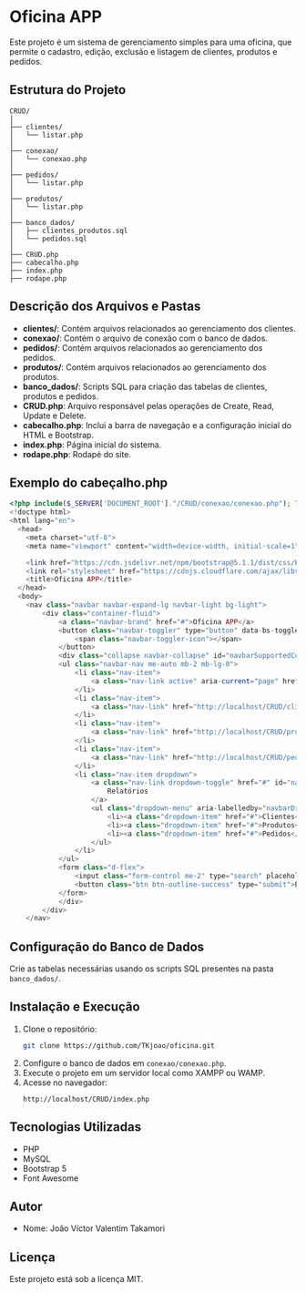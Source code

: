 # Oficina APP

Este projeto é um sistema de gerenciamento simples para uma oficina, que permite o cadastro, edição, exclusão e listagem de clientes, produtos e pedidos.

## Estrutura do Projeto

```
CRUD/
│
├── clientes/
│   └── listar.php
│
├── conexao/
│   └── conexao.php
│
├── pedidos/
│   └── listar.php
│
├── produtos/
│   └── listar.php
│
├── banco_dados/
│   ├── clientes_produtos.sql
│   └── pedidos.sql
│
├── CRUD.php
├── cabecalho.php
├── index.php
├── rodape.php
```

## Descrição dos Arquivos e Pastas

- **clientes/**: Contém arquivos relacionados ao gerenciamento dos clientes.
- **conexao/**: Contém o arquivo de conexão com o banco de dados.
- **pedidos/**: Contém arquivos relacionados ao gerenciamento dos pedidos.
- **produtos/**: Contém arquivos relacionados ao gerenciamento dos produtos.
- **banco_dados/**: Scripts SQL para criação das tabelas de clientes, produtos e pedidos.
- **CRUD.php**: Arquivo responsável pelas operações de Create, Read, Update e Delete.
- **cabecalho.php**: Inclui a barra de navegação e a configuração inicial do HTML e Bootstrap.
- **index.php**: Página inicial do sistema.
- **rodape.php**: Rodapé do site.

## Exemplo do cabeçalho.php

```php
<?php include($_SERVER['DOCUMENT_ROOT']."/CRUD/conexao/conexao.php"); ?>
<!doctype html>
<html lang="en">
  <head>
    <meta charset="utf-8">
    <meta name="viewport" content="width=device-width, initial-scale=1">

    <link href="https://cdn.jsdelivr.net/npm/bootstrap@5.1.1/dist/css/bootstrap.min.css" rel="stylesheet" integrity="sha384-F3w7mX95PdgyTmZZMECAngseQB83DfGTowi0iMjiWaeVhAn4FJkqJByhZMI3AhiU" crossorigin="anonymous">
    <link rel="stylesheet" href="https://cdnjs.cloudflare.com/ajax/libs/font-awesome/5.15.4/css/all.min.css" integrity="sha512-1ycn6IcaQQ40/MKBW2W4Rhis/DbILU74C1vSrLJxCq57o941Ym01SwNsOMqvEBFlcgUa6xLiPY/NS5R+E6ztJQ==" crossorigin="anonymous" referrerpolicy="no-referrer" />
    <title>Oficina APP</title>
  </head>
  <body>
    <nav class="navbar navbar-expand-lg navbar-light bg-light">
        <div class="container-fluid">
            <a class="navbar-brand" href="#">Oficina APP</a>
            <button class="navbar-toggler" type="button" data-bs-toggle="collapse" data-bs-target="#navbarSupportedContent" aria-controls="navbarSupportedContent" aria-expanded="false" aria-label="Toggle navigation">
                <span class="navbar-toggler-icon"></span>
            </button>
            <div class="collapse navbar-collapse" id="navbarSupportedContent">
            <ul class="navbar-nav me-auto mb-2 mb-lg-0">
                <li class="nav-item">
                    <a class="nav-link active" aria-current="page" href="http://localhost/CRUD/index.php">Inicio</a>
                </li>
                <li class="nav-item">
                    <a class="nav-link" href="http://localhost/CRUD/clientes/listar.php">Clientes</a>
                </li>
                <li class="nav-item">
                    <a class="nav-link" href="http://localhost/CRUD/produtos/listar.php">Produtos</a>
                </li>
                <li class="nav-item">
                    <a class="nav-link" href="http://localhost/CRUD/pedidos/listar.php">Pedidos</a>
                </li>
                <li class="nav-item dropdown">
                    <a class="nav-link dropdown-toggle" href="#" id="navbarDropdown" role="button" data-bs-toggle="dropdown" aria-expanded="false">
                        Relatórios
                    </a>
                    <ul class="dropdown-menu" aria-labelledby="navbarDropdown">
                        <li><a class="dropdown-item" href="#">Clientes</a></li>
                        <li><a class="dropdown-item" href="#">Produtos</a></li>
                        <li><a class="dropdown-item" href="#">Pedidos</a></li>
                    </ul>
                </li>
            </ul>
            <form class="d-flex">
                <input class="form-control me-2" type="search" placeholder="Search" aria-label="Search">
                <button class="btn btn-outline-success" type="submit">Pesquisar</button>
            </form>
            </div>
        </div>
    </nav>
```

## Configuração do Banco de Dados
Crie as tabelas necessárias usando os scripts SQL presentes na pasta `banco_dados/`.

## Instalação e Execução
1. Clone o repositório:
   ```bash
   git clone https://github.com/TKjoao/oficina.git
   ```
2. Configure o banco de dados em `conexao/conexao.php`.
3. Execute o projeto em um servidor local como XAMPP ou WAMP.
4. Acesse no navegador:
   ```
   http://localhost/CRUD/index.php
   ```

## Tecnologias Utilizadas
- PHP
- MySQL
- Bootstrap 5
- Font Awesome

## Autor
- Nome: João Víctor Valentim Takamori
  

## Licença
Este projeto está sob a licença MIT.

